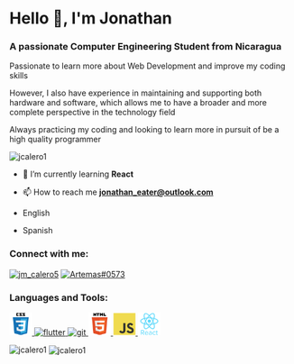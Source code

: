 <h1 align="left">Hello 👋, I'm Jonathan</h1>
<h3 align="left">A passionate Computer Engineering Student from Nicaragua</h3>
<p>Passionate to learn more about Web Development and improve my coding skills</p>
<p>However, I also have experience in maintaining and supporting both hardware and software, which allows me to have a broader and more complete perspective in the technology field</p>
<p>Always practicing my coding and looking to learn more in pursuit of be a high quality programmer</p>


<p align="left"> <img src="https://komarev.com/ghpvc/?username=jcalero1&label=Profile%20views&color=0e75b6&style=flat" alt="jcalero1" /> </p>

- 🌱 I’m currently learning **React**

- 📫 How to reach me **jonathan_eater@outlook.com**

- English

- Spanish

<h3 align="left">Connect with me:</h3>
<p align="left">
<a href="https://instagram.com/jm_calero5" target="blank"><img align="center" src="https://raw.githubusercontent.com/rahuldkjain/github-profile-readme-generator/master/src/images/icons/Social/instagram.svg" alt="jm_calero5" height="30" width="40" /></a>
<a href="https://discord.gg/Artemas#0573" target="blank"><img align="center" src="https://raw.githubusercontent.com/rahuldkjain/github-profile-readme-generator/master/src/images/icons/Social/discord.svg" alt="Artemas#0573" height="30" width="40" /></a>
</p>

<h3 align="left">Languages and Tools:</h3>
<p align="left"> <a href="https://www.w3schools.com/css/" target="_blank" rel="noreferrer"> <img src="https://raw.githubusercontent.com/devicons/devicon/master/icons/css3/css3-original-wordmark.svg" alt="css3" width="40" height="40"/> </a> <a href="https://flutter.dev" target="_blank" rel="noreferrer"> <img src="https://www.vectorlogo.zone/logos/flutterio/flutterio-icon.svg" alt="flutter" width="40" height="40"/> </a> <a href="https://git-scm.com/" target="_blank" rel="noreferrer"> <img src="https://www.vectorlogo.zone/logos/git-scm/git-scm-icon.svg" alt="git" width="40" height="40"/> </a> <a href="https://www.w3.org/html/" target="_blank" rel="noreferrer"> <img src="https://raw.githubusercontent.com/devicons/devicon/master/icons/html5/html5-original-wordmark.svg" alt="html5" width="40" height="40"/> </a> <a href="https://developer.mozilla.org/en-US/docs/Web/JavaScript" target="_blank" rel="noreferrer"> <img src="https://raw.githubusercontent.com/devicons/devicon/master/icons/javascript/javascript-original.svg" alt="javascript" width="40" height="40"/> </a> <a href="https://reactjs.org/" target="_blank" rel="noreferrer"> <img src="https://raw.githubusercontent.com/devicons/devicon/master/icons/react/react-original-wordmark.svg" alt="react" width="40" height="40"/> </a> </p>

<p><img align="left" src="https://github-readme-stats.vercel.app/api/top-langs?username=jcalero1&show_icons=true&locale=en&layout=compact" alt="jcalero1" /></p>

<p>&nbsp;<img align="center" src="https://github-readme-stats.vercel.app/api?username=jcalero1&show_icons=true&locale=en" alt="jcalero1" /></p>

